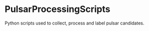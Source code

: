 PulsarProcessingScripts
=======================

Python scripts used to collect, process and label pulsar candidates.
